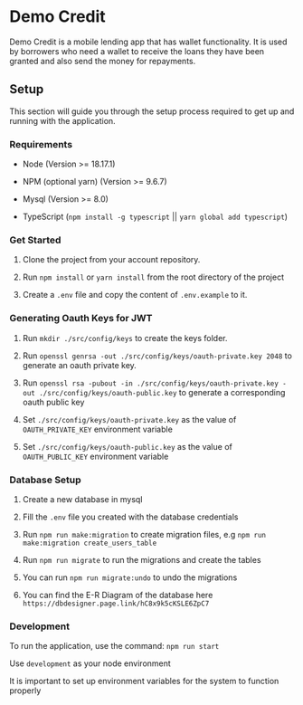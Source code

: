 # Demo Credit

Demo Credit is a mobile lending app that has wallet functionality. It is used by borrowers who need a wallet to receive the loans they have been granted and also send the money for repayments.


## Setup

This section will guide you through the setup process required to get up and running with the application.


### Requirements

-   Node (Version >= 18.17.1)

-   NPM (optional yarn) (Version >= 9.6.7)

-   Mysql (Version >= 8.0)

-   TypeScript (`npm install -g typescript` || `yarn global add typescript`)


### Get Started

1. Clone the project from your account repository.

2. Run `npm install` or `yarn install` from the root directory of the project

3. Create a `.env` file and copy the content of `.env.example` to it.


### Generating Oauth Keys for JWT
1. Run `mkdir ./src/config/keys` to create the keys folder.

2. Run `openssl genrsa -out ./src/config/keys/oauth-private.key 2048` to generate an oauth private key.

3. Run `openssl rsa -pubout -in ./src/config/keys/oauth-private.key -out ./src/config/keys/oauth-public.key` to generate a corresponding oauth public key

4. Set `./src/config/keys/oauth-private.key` as the value of `OAUTH_PRIVATE_KEY` environment variable

5. Set `./src/config/keys/oauth-public.key` as the value of `OAUTH_PUBLIC_KEY` environment variable


### Database Setup

1. Create a new database in mysql 

2. Fill the `.env` file you created with the database credentials

3. Run `npm run make:migration` to create migration files, e.g `npm run make:migration create_users_table`

4. Run `npm run migrate` to run the migrations and create the tables

5. You can run `npm run migrate:undo` to undo the migrations

6. You can find the E-R Diagram of the database here `https://dbdesigner.page.link/hC8x9k5cKSLE6ZpC7`


### Development

To run the application, use the command: `npm run start`

Use `development` as your node environment

It is important to set up environment variables for the system to function properly
